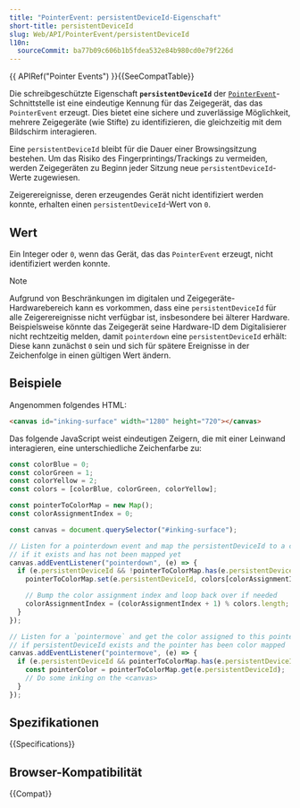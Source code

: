 ```yaml
---
title: "PointerEvent: persistentDeviceId-Eigenschaft"
short-title: persistentDeviceId
slug: Web/API/PointerEvent/persistentDeviceId
l10n:
  sourceCommit: ba77b09c606b1b5fdea532e84b980cd0e79f226d
---
```


{{ APIRef("Pointer Events") }}{{SeeCompatTable}}

Die schreibgeschützte Eigenschaft **`persistentDeviceId`** der [`PointerEvent`](/de/docs/Web/API/PointerEvent)-Schnittstelle ist eine eindeutige Kennung für das Zeigegerät, das das `PointerEvent` erzeugt. Dies bietet eine sichere und zuverlässige Möglichkeit, mehrere Zeigegeräte (wie Stifte) zu identifizieren, die gleichzeitig mit dem Bildschirm interagieren.

Eine `persistentDeviceId` bleibt für die Dauer einer Browsingsitzung bestehen. Um das Risiko des Fingerprintings/Trackings zu vermeiden, werden Zeigegeräten zu Beginn jeder Sitzung neue `persistentDeviceId`-Werte zugewiesen.

Zeigerereignisse, deren erzeugendes Gerät nicht identifiziert werden konnte, erhalten einen `persistentDeviceId`-Wert von `0`.

## Wert

Ein Integer oder `0`, wenn das Gerät, das das `PointerEvent` erzeugt, nicht identifiziert werden konnte.

> [!NOTE]
> Aufgrund von Beschränkungen im digitalen und Zeigegeräte-Hardwarebereich kann es vorkommen, dass eine `persistentDeviceId` für alle Zeigerereignisse nicht verfügbar ist, insbesondere bei älterer Hardware. Beispielsweise könnte das Zeigegerät seine Hardware-ID dem Digitalisierer nicht rechtzeitig melden, damit `pointerdown` eine `persistentDeviceId` erhält: Diese kann zunächst `0` sein und sich für spätere Ereignisse in der Zeichenfolge in einen gültigen Wert ändern.

## Beispiele

Angenommen folgendes HTML:

```html
<canvas id="inking-surface" width="1280" height="720"></canvas>
```

Das folgende JavaScript weist eindeutigen Zeigern, die mit einer Leinwand interagieren, eine unterschiedliche Zeichenfarbe zu:

```js
const colorBlue = 0;
const colorGreen = 1;
const colorYellow = 2;
const colors = [colorBlue, colorGreen, colorYellow];

const pointerToColorMap = new Map();
const colorAssignmentIndex = 0;

const canvas = document.querySelector("#inking-surface");

// Listen for a pointerdown event and map the persistentDeviceId to a color
// if it exists and has not been mapped yet
canvas.addEventListener("pointerdown", (e) => {
  if (e.persistentDeviceId && !pointerToColorMap.has(e.persistentDeviceId)) {
    pointerToColorMap.set(e.persistentDeviceId, colors[colorAssignmentIndex]);

    // Bump the color assignment index and loop back over if needed
    colorAssignmentIndex = (colorAssignmentIndex + 1) % colors.length;
  }
});

// Listen for a `pointermove` and get the color assigned to this pointer
// if persistentDeviceId exists and the pointer has been color mapped
canvas.addEventListener("pointermove", (e) => {
  if (e.persistentDeviceId && pointerToColorMap.has(e.persistentDeviceId)) {
    const pointerColor = pointerToColorMap.get(e.persistentDeviceId);
    // Do some inking on the <canvas>
  }
});
```

## Spezifikationen

{{Specifications}}

## Browser-Kompatibilität

{{Compat}}
